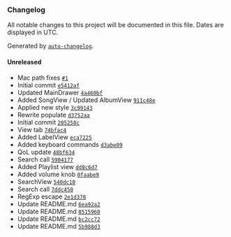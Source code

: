 ### Changelog

All notable changes to this project will be documented in this file. Dates are displayed in UTC.

Generated by [`auto-changelog`](https://github.com/CookPete/auto-changelog).

#### Unreleased

- Mac path fixes [`#1`](https://github.com/chronoDave/Doombox/pull/1)
- Initial commit [`e5412af`](https://github.com/chronoDave/Doombox/commit/e5412afac1b9866f720dabad547302f76ddffa18)
- Updated MainDrawer [`4a460bf`](https://github.com/chronoDave/Doombox/commit/4a460bf92d63ba5c981f1cb9841ff81745bc22bb)
- Added SongView / Updated AlbumView [`911c48e`](https://github.com/chronoDave/Doombox/commit/911c48e857ebabd45518a32789ffeba3130b1f16)
- Applied new style [`3c99143`](https://github.com/chronoDave/Doombox/commit/3c99143090a517fb0f47d758cd5fcdd04de49acf)
- Rewrite populate [`d3752aa`](https://github.com/chronoDave/Doombox/commit/d3752aae5ec4573604790c9c9e0e18ad2c4e566c)
- Initial commit [`205258c`](https://github.com/chronoDave/Doombox/commit/205258c45bf5dd4a0a9c574d26ab65b1dfdbf677)
- View tab [`74bfac4`](https://github.com/chronoDave/Doombox/commit/74bfac49f7e8df537fd3cfc47b9ce825ff18c46f)
- Added LabelView [`eca7225`](https://github.com/chronoDave/Doombox/commit/eca7225049112028eec9fd884297df1ca88e33d0)
- Added keyboard commands [`d3abe09`](https://github.com/chronoDave/Doombox/commit/d3abe092d5eb8d245e0a92c3cb1a70feaa7bb90f)
- QoL update [`48bf634`](https://github.com/chronoDave/Doombox/commit/48bf634fae3472fb0bc3be44f9fe4090075724fd)
- Search call [`5904177`](https://github.com/chronoDave/Doombox/commit/5904177918ccb7e74384ed6cf7f4fd93809ae478)
- Added Playlist view [`dd8c6d7`](https://github.com/chronoDave/Doombox/commit/dd8c6d7976e921389820839cc61cd2d8155bcf74)
- Added volume knob [`0faabe9`](https://github.com/chronoDave/Doombox/commit/0faabe9bedf4841cd92dda4624a7c0233654f6a5)
- SearchView [`540dc10`](https://github.com/chronoDave/Doombox/commit/540dc10ca30347af08d12d42c3d64e942666c970)
- Search call [`7ddc450`](https://github.com/chronoDave/Doombox/commit/7ddc4500573fd01dbd6bae54b04a06e166ff1931)
- RegExp escape [`2e1d378`](https://github.com/chronoDave/Doombox/commit/2e1d378e1f275de6379b8f522d77cf495ebf6bb6)
- Update README.md [`6ea92a2`](https://github.com/chronoDave/Doombox/commit/6ea92a2da67c691627f52953f8d34cabd013ddd4)
- Update README.md [`8515960`](https://github.com/chronoDave/Doombox/commit/85159605b6473a662ceecbf38080941b9df33b06)
- Update README.md [`bc2cc72`](https://github.com/chronoDave/Doombox/commit/bc2cc729db41b48e3aed2ecfe34e80544a58af5f)
- Update README.md [`5b988d3`](https://github.com/chronoDave/Doombox/commit/5b988d390a4151deb040c7d20db645b454cc7809)
